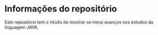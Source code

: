 # Informações do repositório

Este repositório tem o intuito de mostrar os meus avanços nos estudos da linguagem JAVA.
